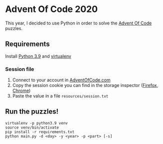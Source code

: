 # Advent Of Code 2020

This year, I decided to use Python in order to solve the [Advent Of Code](https://adventofcode.com) puzzles.

## Requirements
Install [Python 3.9](https://www.python.org/downloads/) and [virtualenv](https://virtualenv.pypa.io/en/stable/)

### Session file
1. Connect to your account in [AdventOfCode.com](https://adventofcode.com)
2. Copy the session cookie you can find in the storage inspector ([Firefox](https://developer.mozilla.org/en-US/docs/Tools/Storage_Inspector), [Chrome](https://developers.google.com/web/tools/chrome-devtools/storage/cookies))
3. Paste the value in a file `resources/session.txt`

## Run the puzzles!
```console
virtualenv -p python3.9 venv
source venv/bin/activate
pip install -r requirements.txt
python main.py -d <day> -y <year> -p <part> [-s]
```